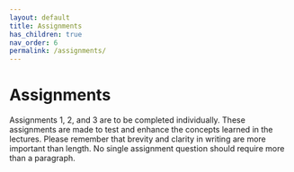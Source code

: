```yaml
---
layout: default
title: Assignments
has_children: true
nav_order: 6
permalink: /assignments/
---
```


<h1>Assignments</h1>

Assignments 1, 2, and 3 are to be completed individually. These assignments are made to test and enhance the concepts learned in the lectures. Please remember that brevity and clarity in writing are more important than length. No single assignment question should require more than a paragraph.
